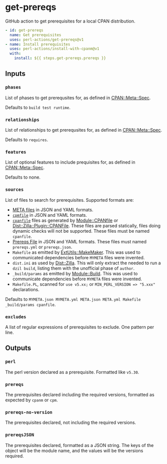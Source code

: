 # get-prereqs

GitHub action to get prerequisites for a local CPAN distribution.

```yaml
- id: get-prereqs
  name: Get prerequisites
  uses: perl-actions/get-prereqs@v1
- name: Install prerequisites
  uses: perl-actions/install-with-cpanm@v1
  with:
    install: ${{ steps.get-prereqs.prereqs }}
```

## Inputs

### `phases`

List of phases to get prerequsites for, as defined in
[CPAN::Meta::Spec](https://metacpan.org/pod/CPAN::Meta::Spec#Phases).

Defaults to `build test runtime`.

### `relationships`

List of relationships to get prerequsites for, as defined in
[CPAN::Meta::Spec](https://metacpan.org/pod/CPAN::Meta::Spec#Relationships).

Defaults to `requires`.

### `features`

List of optional features to include prequisites for, as defined in
[CPAN::Meta::Spec](https://metacpan.org/pod/CPAN::Meta::Spec#optional_features).

Defaults to none.

### `sources`

List of files to search for prerequisites. Supported formats are:

- [META files](https://metacpan.org/pod/CPAN::Meta::Spec) in JSON and YAML
  formats.
- [`cpmfile`](https://metacpan.org/pod/Module::cpmfile) in JSON and YAML
  formats.
- [`cpanfile`](https://metacpan.org/dist/Module-CPANfile/view/lib/cpanfile.pod)
  files as generated by [Module::CPANfile](https://metacpan.org/pod/Module::CPANfile)
  or [Dist::Zilla::Plugin::CPANFile](https://metacpan.org/pod/Dist::Zilla::Plugin::CPANFile).
  These files are parsed statically, files doing dynamic checks will not be
  supported. These files must be named `cpanfile`.
- [Prereqs File](https://metacpan.org/pod/Dist::Zilla::Plugin::PrereqsFile)
  in JSON and YAML formats. These files must named `prereqs.yml` or
  `prereqs.json`.
- `Makefile` as emitted by
  [ExtUtils::MakeMaker](https://metacpan.org/pod/ExtUtils::MakeMaker). This
  was used to communicated dependencies before `MYMETA` files were invented.
- `dist.ini` as used by [Dist::Zilla](https://metacpan.org/pod/Dist::Zilla).
  This will only extract the needed to run a `dzil build`, listing them with
  the unofficial phase of `author`.
- `_build/params` as emitted by
  [Module::Build](https://metacpan.org/pod/Module::Build). This was used to
  communicate dependencies before `MYMETA` files were invented.
- `Makefile.PL`, scanned for `use v5.xx;` or `MIN_PERL_VERSION => "5.xxx"`
  declarations.

Defaults to `MYMETA.json MYMETA.yml META.json META.yml Makefile _build/params cpanfile`.

### `excludes`

A list of regular expressions of prerequisites to exclude. One pattern per line.

## Outputs

### `perl`

The perl version declared as a prerequisite. Formatted like `v5.30`.

### `prereqs`

The prerequisites declared including the required versions, formatted as
expected by `cpanm` or `cpm`.

### `prereqs-no-version`

The prerequisites declared, not including the required versions.

### `prereqsJSON`

The prerequisites declared, formatted as a JSON string. The keys of the object
will be the module name, and the values will be the versions required.
